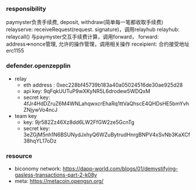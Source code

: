 
### responsibility

paymyster负责手续费, deposit, withdraw(简单每一笔都收取手续费)
relayserve: receiveRequest(request. signature)，调用relayhub
relayhub: relaycall() 与paymyster交互手续费计算，调用forward，
forward: address=>nonce管理, 允许的操作管理，调用相关操作
receipient: 合约接受地址erc1155

### defender.openzepplin

- relay
  - eth address : 0xec228bf45739b183a40a05024516de30ae925d28
  - api key: 9qFqkUUTuP9wXKyNR5L6drodew5WDQxM
  - secret key: 4fJr4HdDZruZ6M4WNLahqwxcrEhaRq1ttVaQhscE4QHDsHE5bmYvhZNjywVo4ncJ
- team key
  - key: 9jr582Zz46Xz8dd6LW2FfGW2ze5GcnTg
  - secret key: 3eZGjM5nh1N6BSUNydJxhyQ6WZuBytrudHnrgBNPV4xSvNb3KaXCf38hqYL17oDz



### resource

- biconomy network: https://dapp-world.com/blogs/01/demystifying-gasless-transactions-part-2-k08y
- meta: https://metacoin.opengsn.org/